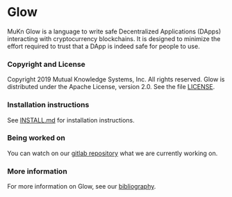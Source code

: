 # Glow

MuKn Glow is a language to write safe Decentralized Applications (DApps)
interacting with cryptocurrency blockchains.
It is designed to minimize the effort required to trust
that a DApp is indeed safe for people to use.

### Copyright and License

Copyright 2019 Mutual Knowledge Systems, Inc. All rights reserved.
Glow is distributed under the Apache License, version 2.0. See the file [LICENSE](LICENSE).

### Installation instructions

See [INSTALL.md](INSTALL.md) for installation instructions.

### Being worked on

You can watch on our [gitlab repository](https://gitlab.com/mukn/glow)
what we are currently working on.

### More information

For more information on Glow, see our [bibliography](docs/bibliography.md).
